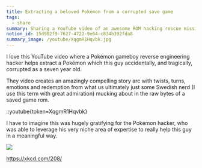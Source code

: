 ```yaml
---
title: Extracting a beloved Pokémon from a corrupted save game
tags:
  - share
summary: Sharing a YouTube video of an awesome ROM hacking rescue mission
notion_id: 15d902f9-7627-4722-9e64-c834b392fda8
summary_image: /youtube/XqgmR1Hqvbk.jpg
---
```

I love this YouTube video where a Pokémon gameboy reverse engineering hacker helps extract a Pokémon which this guy accidentally, and tragically, corrupted as a seven year old.

They video creates an amazingly compelling story arc with twists, turns, emotions and redemption from what us ultimately just some Swedish nerd (I use this term with great admiration) mucking about in the raw bytes of a saved game rom.

::youtube{token=XqgmR1Hqvbk}

I have to imagine this was hugely gratifying for the Pokémon hacker, who was able to leverage his very niche area of expertise to really help this guy in a meaningful way.

![](/notion-mirror/84ebb48c-616a-4f51-ae9a-991a4e0a7e9b/dec8ce93-35be-430f-abab-6253d0e64cb1/Untitled.png)

<https://xkcd.com/208/>
